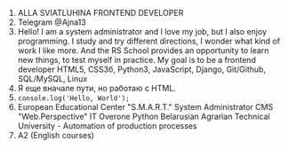 1. ALLA SVIATLUHINA 
FRONTEND DEVELOPER
3. Telegram @Ajna13
4. Hello! I am a system administrator and I love my job, but I also enjoy programming. I study and try different directions, I wonder what kind of work I like more. And the RS School provides an opportunity to learn new things, to test myself in practice. My goal is to be a frontend developer
HTML5, CSS3б, Python3, JavaScript, Django, Git/Github, SQL/MySQL, Linux
4. Я еще вначале пути, но работаю с HTML.
5. ```console.log('Hello, World');```
6. European Educational Center "S.M.A.R.T." System Administrator
CMS "Web.Perspective"
IT Overone Python
Belarusian Agrarian Technical University - Automation of production processes
8. A2 (English courses)
